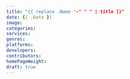 ```yaml
---
title: "{{ replace .Name "-" " " | title }}"
date: {{ .Date }}
image:
categories:
services:
genres:
platforms:
developers:
contributors:
homePageWeight:
draft: true
---
```

